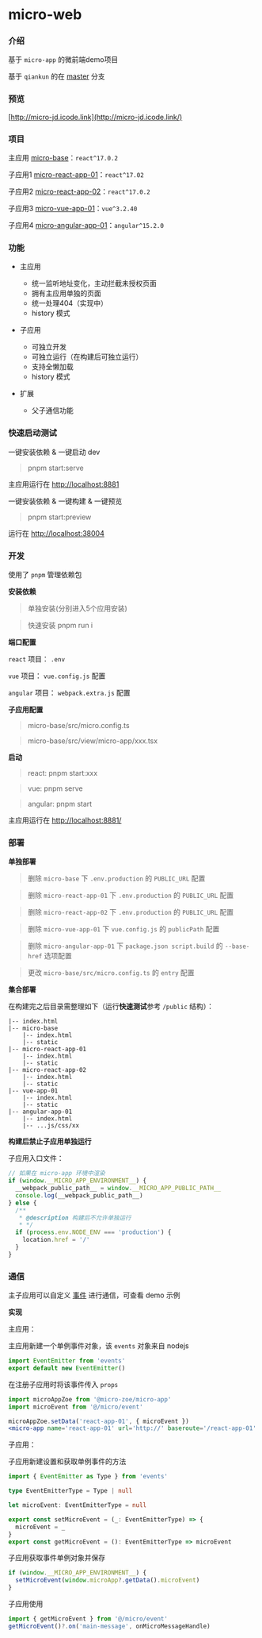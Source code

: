 
# **micro-web**

### 介绍

基于 `micro-app` 的微前端demo项目

基于 `qiankun` 的在 [master](https://github.com/8696/micro-web-demo) 分支


### 预览

[http://micro-jd.icode.link](http://micro-jd.icode.link/)

### 项目

主应用 [micro-base](./micro-base)：`react^17.0.2`

子应用1 [micro-react-app-01](./micro-react-app-01)：`react^17.02`

子应用2 [micro-react-app-02](./micro-react-app-02)：`react^17.0.2`

子应用3 [micro-vue-app-01](./micro-vue-app-01)：`vue^3.2.40`

子应用4 [micro-angular-app-01](./micro-angular-app-01)：`angular^15.2.0`


### 功能

- 主应用
    + 统一监听地址变化，主动拦截未授权页面
    + 拥有主应用单独的页面
    + 统一处理404（实现中）
    + history 模式

- 子应用
  - 可独立开发
  - 可独立运行（在构建后可独立运行）
  - 支持全懒加载
  + history 模式
  
- 扩展
  - 父子通信功能

### 快速启动测试

一键安装依赖 & 一键启动 dev

> pnpm start:serve

主应用运行在 [http://localhost:8881](http://localhost:8881/)


一键安装依赖 & 一键构建 & 一键预览

> pnpm start:preview

运行在 [http://localhost:38004](http://localhost:38004/)



### 开发

使用了 `pnpm` 管理依赖包

**安装依赖**

> 单独安装(分别进入5个应用安装)

> 快速安装 pnpm run i


**端口配置**

`react` 项目： `.env`

`vue` 项目： `vue.config.js` 配置

`angular` 项目： `webpack.extra.js` 配置

**子应用配置**

> micro-base/src/micro.config.ts

> micro-base/src/view/micro-app/xxx.tsx

**启动**

> react: pnpm start:xxx

> vue: pnpm serve

> angular: pnpm start

主应用运行在 [http://localhost:8881/](http://localhost:8881/)



### 部署

**单独部署**

> 删除 `micro-base` 下 `.env.production` 的 `PUBLIC_URL` 配置

> 删除 `micro-react-app-01` 下 `.env.production` 的 `PUBLIC_URL` 配置

> 删除 `micro-react-app-02` 下 `.env.production` 的 `PUBLIC_URL` 配置

> 删除 `micro-vue-app-01` 下 `vue.config.js` 的 `publicPath` 配置

> 删除 `micro-angular-app-01` 下 `package.json script.build` 的 `--base-href` 选项配置

> 更改 `micro-base/src/micro.config.ts` 的 `entry` 配置

**集合部署**

在构建完之后目录需整理如下（运行**快速测试**参考 `/public` 结构）：

```
|-- index.html 
|-- micro-base
    |-- index.html
    |-- static
|-- micro-react-app-01
    |-- index.html
    |-- static
|-- micro-react-app-02
    |-- index.html
    |-- static
|-- vue-app-01
    |-- index.html
    |-- static
|-- angular-app-01
    |-- index.html
    |-- ...js/css/xx
```


**构建后禁止子应用单独运行**

子应用入口文件：

```javascript
// 如果在 micro-app 环境中渲染
if (window.__MICRO_APP_ENVIRONMENT__) {
  __webpack_public_path__ = window.__MICRO_APP_PUBLIC_PATH__
  console.log(__webpack_public_path__)
} else {
  /**
   * @description 构建后不允许单独运行
   * */
  if (process.env.NODE_ENV === 'production') {
    location.href = '/'
  }
}
```

### 通信


主子应用可以自定义 [事件](http://nodejs.cn/api/events.html) 进行通信，可查看 demo 示例

**实现**

主应用：

主应用新建一个单例事件对象，该 `events` 对象来自 nodejs
```javascript
import EventEmitter from 'events'
export default new EventEmitter()
```

在注册子应用时将该事件传入 `props`

```jsx
import microAppZoe from '@micro-zoe/micro-app'
import microEvent from '@/micro/event'

microAppZoe.setData('react-app-01', { microEvent })
<micro-app name='react-app-01' url='http://' baseroute='/react-app-01' />
```

子应用：

子应用新建设置和获取单例事件的方法

```typescript
import { EventEmitter as Type } from 'events'

type EventEmitterType = Type | null

let microEvent: EventEmitterType = null

export const setMicroEvent = (_: EventEmitterType) => {
  microEvent = _
}
export const getMicroEvent = (): EventEmitterType => microEvent
```

子应用获取事件单例对象并保存

```typescript
if (window.__MICRO_APP_ENVIRONMENT__) {
  setMicroEvent(window.microApp?.getData().microEvent)
}
```

子应用使用

```typescript
import { getMicroEvent } from '@/micro/event'
getMicroEvent()?.on('main-message', onMicroMessageHandle)
```
